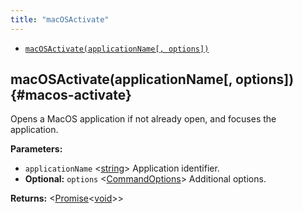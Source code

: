 ```yaml
---
title: "macOSActivate"
---
```


- [`macOSActivate(applicationName[, options])`](./class-macos-activate#macos-activate)

## macOSActivate(applicationName[, options]) {#macos-activate}

Opens a MacOS application if not already open, and focuses the application.

**Parameters:**

- `applicationName` &#60;[string]&#62; Application identifier.
- **Optional:** `options` &#60;[CommandOptions]&#62; Additional options.

**Returns:** &#60;[Promise]<[void]>&#62;

[commandoptions]: ./class-command-options "CommandOptions"
[promise]: https://developer.mozilla.org/en-US/docs/Web/JavaScript/Reference/Global_Objects/Promise "Promise"
[string]: https://developer.mozilla.org/en-US/docs/Web/JavaScript/Data_structures#String_type "string"
[void]: https://developer.mozilla.org/en-US/docs/Web/JavaScript/Reference/Global_Objects/undefined "void"
